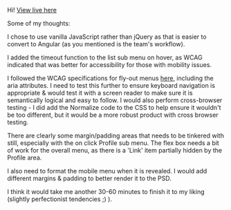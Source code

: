 Hi!
[View live here](https://leandrar.github.io/leandra-nav-exercise/)

Some of my thoughts:

I chose to use vanilla JavaScript rather than jQuery as that is easier to convert to Angular (as you mentioned is the team's workflow).

I added the timeout function to the list sub menu on hover, as WCAG indicated that was better for accessibility for those with mobility issues.

I followed the WCAG specifications for fly-out menus [here](https://www.w3.org/WAI/tutorials/menus/flyout/), including the aria attributes.  I need to test this further to ensure keyboard navigation is appropriate & would test it with a screen reader to make sure it is semantically logical and easy to follow.  I would also perform cross-browser testing - I did add the Normalize code to the CSS to help ensure it wouldn't be too different, but it would be a more robust product with cross browser testing.

There are clearly some margin/padding areas that needs to be tinkered with still, especially with the on click Profile sub menu.  The flex box needs a bit of work for the overall menu, as there is a 'Link' item partially hidden by the Profile area.

I also need to format the mobile menu when it is revealed.  I would add different margins & padding to better render it to the PSD.

I think it would take me another 30-60 minutes to finish it to my liking (slightly perfectionist tendencies ;) ).


